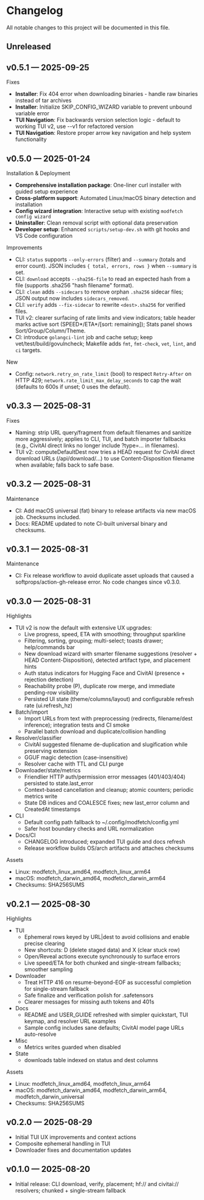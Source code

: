 # Changelog

All notable changes to this project will be documented in this file.

## Unreleased

## v0.5.1 — 2025-09-25

Fixes
- **Installer**: Fix 404 error when downloading binaries - handle raw binaries instead of tar archives
- **Installer**: Initialize SKIP_CONFIG_WIZARD variable to prevent unbound variable error
- **TUI Navigation**: Fix backwards version selection logic - default to working TUI v2, use --v1 for refactored version
- **TUI Navigation**: Restore proper arrow key navigation and help system functionality

## v0.5.0 — 2025-01-24

Installation & Deployment
- **Comprehensive installation package**: One-liner curl installer with guided setup experience
- **Cross-platform support**: Automated Linux/macOS binary detection and installation
- **Config wizard integration**: Interactive setup with existing `modfetch config wizard`
- **Uninstaller**: Clean removal script with optional data preservation
- **Developer setup**: Enhanced `scripts/setup-dev.sh` with git hooks and VS Code configuration

Improvements
- CLI: `status` supports `--only-errors` (filter) and `--summary` (totals and error count). JSON includes `{ total, errors, rows }` when `--summary` is set.
- CLI: `download` accepts `--sha256-file` to read an expected hash from a file (supports .sha256 "hash  filename" format).
- CLI: `clean` adds `--sidecars` to remove orphan `.sha256` sidecar files; JSON output now includes `sidecars_removed`.
- CLI: `verify` adds `--fix-sidecar` to rewrite `<dest>.sha256` for verified files.
- TUI v2: clearer surfacing of rate limits and view indicators; table header marks active sort (SPEED*/ETA*/[sort: remaining]); Stats panel shows Sort/Group/Column/Theme.
- CI: introduce `golangci-lint` job and cache setup; keep vet/test/build/govulncheck; Makefile adds `fmt`, `fmt-check`, `vet`, `lint`, and `ci` targets.

New
- Config: `network.retry_on_rate_limit` (bool) to respect `Retry-After` on HTTP 429; `network.rate_limit_max_delay_seconds` to cap the wait (defaults to 600s if unset; 0 uses the default).

## v0.3.3 — 2025-08-31

Fixes
- Naming: strip URL query/fragment from default filenames and sanitize more aggressively; applies to CLI, TUI, and batch importer fallbacks (e.g., CivitAI direct links no longer include ?type=… in filenames).
- TUI v2: computeDefaultDest now tries a HEAD request for CivitAI direct download URLs (/api/download/…) to use Content-Disposition filename when available; falls back to safe base.

## v0.3.2 — 2025-08-31

Maintenance
- CI: Add macOS universal (fat) binary to release artifacts via new macOS job. Checksums included.
- Docs: README updated to note CI-built universal binary and checksums.

## v0.3.1 — 2025-08-31

Maintenance
- CI: Fix release workflow to avoid duplicate asset uploads that caused a softprops/action-gh-release error. No code changes since v0.3.0.

## v0.3.0 — 2025-08-31

Highlights
- TUI v2 is now the default with extensive UX upgrades:
  - Live progress, speed, ETA with smoothing; throughput sparkline
  - Filtering, sorting, grouping; multi-select; toasts drawer; help/commands bar
  - New download wizard with smarter filename suggestions (resolver + HEAD Content-Disposition), detected artifact type, and placement hints
  - Auth status indicators for Hugging Face and CivitAI (presence + rejection detection)
  - Reachability probe (P), duplicate row merge, and immediate pending-row visibility
  - Persisted UI state (theme/columns/layout) and configurable refresh rate (ui.refresh_hz)
- Batch/import
  - Import URLs from text with preprocessing (redirects, filename/dest inference); integration tests and CI smoke
  - Parallel batch download and duplicate/collision handling
- Resolver/classifier
  - CivitAI suggested filename de-duplication and slugification while preserving extension
  - GGUF magic detection (case-insensitive)
  - Resolver cache with TTL and CLI purge
- Downloader/state/metrics
  - Friendlier HTTP auth/permission error messages (401/403/404) persisted to state.last_error
  - Context-based cancellation and cleanup; atomic counters; periodic metrics write
  - State DB indices and COALESCE fixes; new last_error column and CreatedAt timestamps
- CLI
  - Default config path fallback to ~/.config/modfetch/config.yml
  - Safer host boundary checks and URL normalization
- Docs/CI
  - CHANGELOG introduced; expanded TUI guide and docs refresh
  - Release workflow builds OS/arch artifacts and attaches checksums

Assets
- Linux: modfetch_linux_amd64, modfetch_linux_arm64
- macOS: modfetch_darwin_amd64, modfetch_darwin_arm64
- Checksums: SHA256SUMS
## v0.2.1 — 2025-08-30

Highlights
- TUI
  - Ephemeral rows keyed by URL|dest to avoid collisions and enable precise clearing
  - New shortcuts: D (delete staged data) and X (clear stuck row)
  - Open/Reveal actions execute synchronously to surface errors
  - Live speed/ETA for both chunked and single-stream fallbacks; smoother sampling
- Downloader
  - Treat HTTP 416 on resume-beyond-EOF as successful completion for single-stream fallback
  - Safe finalize and verification polish for .safetensors
  - Clearer messages for missing auth tokens and 401s
- Docs
  - README and USER_GUIDE refreshed with simpler quickstart, TUI keymap, and resolver URL examples
  - Sample config includes sane defaults; CivitAI model page URLs auto-resolve
- Misc
  - Metrics writes guarded when disabled
- State
  - downloads table indexed on status and dest columns

Assets
- Linux: modfetch_linux_amd64, modfetch_linux_arm64
- macOS: modfetch_darwin_amd64, modfetch_darwin_arm64, modfetch_darwin_universal
- Checksums: SHA256SUMS

## v0.2.0 — 2025-08-29

- Initial TUI UX improvements and context actions
- Composite ephemeral handling in TUI
- Downloader fixes and documentation updates

## v0.1.0 — 2025-08-20

- Initial release: CLI download, verify, placement; hf:// and civitai:// resolvers; chunked + single-stream fallback

